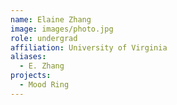 ```yaml
---
name: Elaine Zhang
image: images/photo.jpg
role: undergrad
affiliation: University of Virginia
aliases:
  - E. Zhang
projects: 
  - Mood Ring
---
```


